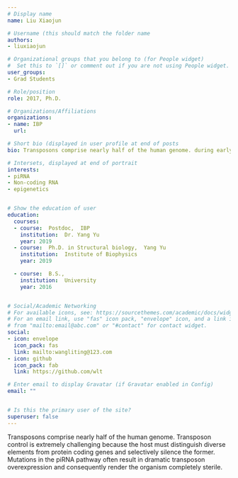 ```yaml
---
# Display name
name: Liu Xiaojun

# Username (this should match the folder name
authors:
- liuxiaojun

# Organizational groups that you belong to (for People widget)
#  Set this to `[]` or comment out if you are not using People widget.
user_groups:
- Grad Students

# Role/position
role: 2017, Ph.D.

# Organizations/Affiliations
organizations:
- name: IBP
  url: 

# Short bio (displayed in user profile at end of posts
bio: Transposons comprise nearly half of the human genome. during early development and gametogenesis.

# Intersets, displayed at end of portrait
interests:
- piRNA
- Non-coding RNA
- epigenetics


# Show the education of user
education:
  courses:
  - course:  Postdoc,  IBP
    institution:  Dr. Yang Yu
    year: 2019
  - course:  Ph.D. in Structural biology,  Yang Yu
    institution:  Institute of Biophysics
    year: 2019

  - course:  B.S., 
    institution:  University
    year: 2016


# Social/Academic Networking
# For available icons, see: https://sourcethemes.com/academic/docs/widgets/#icons
# For an email link, use "fas" icon pack, "envelope" icon, and a link in the
# from "mailto:email@abc.com" or "#contact" for contact widget.
social:
- icon: envelope
  icon_pack: fas
  link: mailto:wangliting@123.com
- icon: github
  icon_pack: fab
  link: https://github.com/wlt

# Enter email to display Gravatar (if Gravatar enabled in Config)
email: ""


# Is this the primary user of the site?
superuser: false
---
```

Transposons comprise nearly half of the human genome. Transposon control is extremely challenging because the host must distinguish diverse elements from protein coding genes and selectively silence the former. Mutations in the piRNA pathway often result in dramatic transposon overexpression and consequently render the organism completely sterile.